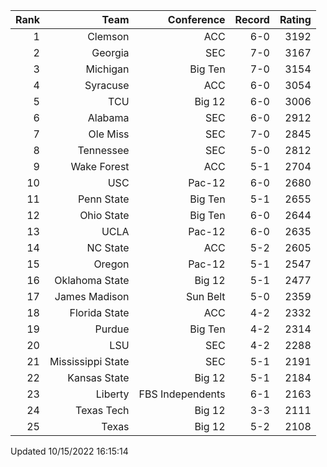 | Rank  | Team                 | Conference           | Record   | Rating |
| ---:  | ---:                 | ---:                 | ---:     | ---:   |
| 1     | Clemson              | ACC                  | 6-0      | 3192   |
| 2     | Georgia              | SEC                  | 7-0      | 3167   |
| 3     | Michigan             | Big Ten              | 7-0      | 3154   |
| 4     | Syracuse             | ACC                  | 6-0      | 3054   |
| 5     | TCU                  | Big 12               | 6-0      | 3006   |
| 6     | Alabama              | SEC                  | 6-0      | 2912   |
| 7     | Ole Miss             | SEC                  | 7-0      | 2845   |
| 8     | Tennessee            | SEC                  | 5-0      | 2812   |
| 9     | Wake Forest          | ACC                  | 5-1      | 2704   |
| 10    | USC                  | Pac-12               | 6-0      | 2680   |
| 11    | Penn State           | Big Ten              | 5-1      | 2655   |
| 12    | Ohio State           | Big Ten              | 6-0      | 2644   |
| 13    | UCLA                 | Pac-12               | 6-0      | 2635   |
| 14    | NC State             | ACC                  | 5-2      | 2605   |
| 15    | Oregon               | Pac-12               | 5-1      | 2547   |
| 16    | Oklahoma State       | Big 12               | 5-1      | 2477   |
| 17    | James Madison        | Sun Belt             | 5-0      | 2359   |
| 18    | Florida State        | ACC                  | 4-2      | 2332   |
| 19    | Purdue               | Big Ten              | 4-2      | 2314   |
| 20    | LSU                  | SEC                  | 4-2      | 2288   |
| 21    | Mississippi State    | SEC                  | 5-1      | 2191   |
| 22    | Kansas State         | Big 12               | 5-1      | 2184   |
| 23    | Liberty              | FBS Independents     | 6-1      | 2163   |
| 24    | Texas Tech           | Big 12               | 3-3      | 2111   |
| 25    | Texas                | Big 12               | 5-2      | 2108   |

Updated 10/15/2022 16:15:14
